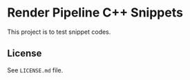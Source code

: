 # Render Pipeline C++ Snippets

This project is to test snippet codes.



## License
See `LICENSE.md` file.
